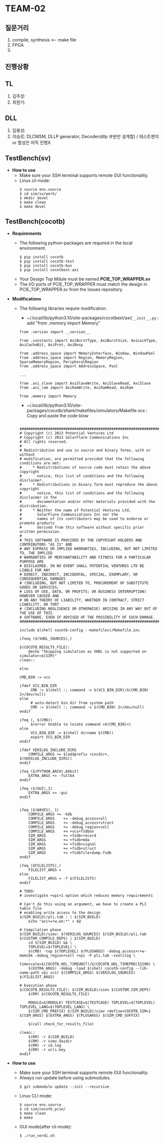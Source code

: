 # TEAM-02
## 질문거리
1. compile, synthesis <-- make file
2. FPGA
3. 
## 진행상황
## TL
1. 김주성:
2. 최원기:
## DLL
1. 임용성:
2. 이승로: DLCMSM, DLLP generator, Decoder(dllp 부분만 설계함) / 테스트벤치 or 합성은 아직 진행X


## TestBench(sv)
- **How to use**
  - Make sure your SSH terminal supports remote GUI functionality.
  - Linux cli mode:
    ```
    $ source env.source
    $ cd sim/sv/work/
    $ mkdir devel
    $ make clean
    $ make devel
    ```
## TestBench(cocotb)
- **Requirements**
  - The following python-packages are required in the local environment.
    ```
    $ pip install cocotb
    $ pip install cocotb-test
    $ pip install cocotb-bus
    $ pip install cocotbext-axi
    ```
  - Your Design Top Mdule must be named __PCIE_TOP_WRAPPER.sv__
  - The I/O ports of PCIE_TOP_WRAPPER must match the design in PCIE_TOP_WRAPPER.sv from the Issues repository.
    
- **Modifications**
  - The following libraries require modification.
      - ~/.local/lib/python3.10/site-packages/cocotbext/axi/`__init__.py` : add "from .memory import Memory"
    ```
    from .version import __version__
    
    from .constants import AxiBurstType, AxiBurstSize, AxiLockType, AxiCacheBit, AxiProt, AxiResp
    
    from .address_space import MemoryInterface, Window, WindowPool
    from .address_space import Region, MemoryRegion, SparseMemoryRegion, PeripheralRegion
    from .address_space import AddressSpace, Pool
    
    ...
    
    from .axi_slave import AxiSlaveWrite, AxiSlaveRead, AxiSlave
    from .axi_ram import AxiRamWrite, AxiRamRead, AxiRam
    
    from .memory import Memory
    ```
    
      - ~/.local/lib/python3.10/site-packages/cocotb/share/makefiles/simulators/Makefile.vcs : Copy and paste the code blow
    ```
        ###############################################################################
    # Copyright (c) 2013 Potential Ventures Ltd
    # Copyright (c) 2013 SolarFlare Communications Inc
    # All rights reserved.
    #
    # Redistribution and use in source and binary forms, with or without
    # modification, are permitted provided that the following conditions are met:
    #     * Redistributions of source code must retain the above copyright
    #       notice, this list of conditions and the following disclaimer.
    #     * Redistributions in binary form must reproduce the above copyright
    #       notice, this list of conditions and the following disclaimer in the
    #       documentation and/or other materials provided with the distribution.
    #     * Neither the name of Potential Ventures Ltd,
    #       SolarFlare Communications Inc nor the
    #       names of its contributors may be used to endorse or promote products
    #       derived from this software without specific prior written permission.
    #
    # THIS SOFTWARE IS PROVIDED BY THE COPYRIGHT HOLDERS AND CONTRIBUTORS "AS IS" AND
    # ANY EXPRESS OR IMPLIED WARRANTIES, INCLUDING, BUT NOT LIMITED TO, THE IMPLIED
    # WARRANTIES OF MERCHANTABILITY AND FITNESS FOR A PARTICULAR PURPOSE ARE
    # DISCLAIMED. IN NO EVENT SHALL POTENTIAL VENTURES LTD BE LIABLE FOR ANY
    # DIRECT, INDIRECT, INCIDENTAL, SPECIAL, EXEMPLARY, OR CONSEQUENTIAL DAMAGES
    # (INCLUDING, BUT NOT LIMITED TO, PROCUREMENT OF SUBSTITUTE GOODS OR SERVICES;
    # LOSS OF USE, DATA, OR PROFITS; OR BUSINESS INTERRUPTION) HOWEVER CAUSED AND
    # ON ANY THEORY OF LIABILITY, WHETHER IN CONTRACT, STRICT LIABILITY, OR TORT
    # (INCLUDING NEGLIGENCE OR OTHERWISE) ARISING IN ANY WAY OUT OF THE USE OF THIS
    # SOFTWARE, EVEN IF ADVISED OF THE POSSIBILITY OF SUCH DAMAGE.
    ###############################################################################
    
    include $(shell cocotb-config --makefiles)/Makefile.inc
    
    ifneq ($(VHDL_SOURCES),)
    
    $(COCOTB_RESULTS_FILE):
    	@echo "Skipping simulation as VHDL is not supported on simulator=$(SIM)"
    clean::
    
    else
    
    CMD_BIN := vcs
    
    ifdef VCS_BIN_DIR
         CMD := $(shell :; command -v $(VCS_BIN_DIR)/$(CMD_BIN) 2>/dev/null)
    else
         # auto-detect bin dir from system path
         CMD := $(shell :; command -v $(CMD_BIN) 2>/dev/null)
    endif
    
    ifeq (, $(CMD))
         $(error Unable to locate command >$(CMD_BIN)<)
    else
         VCS_BIN_DIR := $(shell dirname $(CMD))
         export VCS_BIN_DIR
    endif
    
    ifdef VERILOG_INCLUDE_DIRS
        COMPILE_ARGS += $(addprefix +incdir+, $(VERILOG_INCLUDE_DIRS))
    endif
    
    ifeq ($(PYTHON_ARCH),64bit)
        EXTRA_ARGS += -full64
    endif
    
    ifeq ($(GUI),1)
        EXTRA_ARGS += -gui
    endif
    
    
    ifeq ($(WAVES), 1)
        COMPILE_ARGS += -kdb
        COMPILE_ARGS    += -debug_access+all
        COMPILE_ARGS    += -debug_access+struct
        COMPILE_ARGS    += -debug_region+cell
        COMPILE_ARGS    += +vcs+fsdbon
        SIM_ARGS        += +fsdb+record
        SIM_ARGS        += +fsdb+mda
        SIM_ARGS        += +fsdb+signal
        SIM_ARGS        += +fsdb+struct
        SIM_ARGS        += +fsdbfile+dump.fsdb
    endif
    
    ifeq ($FILELISTS),)
        FILELIST_ARGS =
    else
        FILELIST_ARGS = -f $(FILELISTS)
    endif
    
    # TODO:
    # investigate +vpi+1 option which reduces memory requirements
    
    # Can't do this using an argument, we have to create a PLI table file
    # enabling write access to the design
    $(SIM_BUILD)/pli.tab : | $(SIM_BUILD)
    	echo "acc+=rw,wn:*" > $@
    
    # Compilation phase
    $(SIM_BUILD)/simv: $(VERILOG_SOURCES) $(SIM_BUILD)/pli.tab $(CUSTOM_COMPILE_DEPS) | $(SIM_BUILD)
    	cd $(SIM_BUILD) && \
    	TOPLEVEL=$(TOPLEVEL) \
    	$(CMD) -top $(TOPLEVEL) $(PLUSARGS) -debug_access+r+w-memcbk -debug_region+cell +vpi -P pli.tab -sverilog \
    	-timescale=$(COCOTB_HDL_TIMEUNIT)/$(COCOTB_HDL_TIMEPRECISION) \
    	$(EXTRA_ARGS) -debug -load $(shell cocotb-config --lib-name-path vpi vcs) $(COMPILE_ARGS) $(VERILOG_SOURCES) $(FILELIST_ARGS)
    
    # Execution phase
    $(COCOTB_RESULTS_FILE): $(SIM_BUILD)/simv $(CUSTOM_SIM_DEPS)
    	$(RM) $(COCOTB_RESULTS_FILE)
    
    	MODULE=$(MODULE) TESTCASE=$(TESTCASE) TOPLEVEL=$(TOPLEVEL) TOPLEVEL_LANG=$(TOPLEVEL_LANG) \
    	$(SIM_CMD_PREFIX) $(SIM_BUILD)/simv +define+COCOTB_SIM=1 $(SIM_ARGS) $(EXTRA_ARGS) $(PLUSARGS) $(SIM_CMD_SUFFIX)
    
    	$(call check_for_results_file)
    
    clean::
    	$(RM) -r $(SIM_BUILD)
    	$(RM) -r simv.daidir
    	$(RM) -r cm.log
    	$(RM) -r ucli.key
    endif

    ```
- **How to use**
  - Make sure your SSH terminal supports remote GUI functionality.
  - Always run update before using submodules.
    ```
    $ git submodule update --init --recursive
    ```
  - Linux CLI mode:
    ```
    $ source env.source
    $ cd sim/cocotb_pcie/
    $ make clean
    $ make
    ```
  - GUI mode(after cli mode):
    ```
    $ ./run_verdi.sh
    ```
